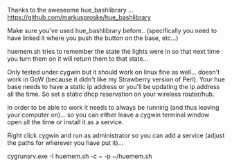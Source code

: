 Thanks to the aweseome hue_bashlibrary ... https://github.com/markusproske/hue_bashlibrary

Make sure you've used hue_bashlibrary before.. (specifically you need to have linked it where you push the button on the base, etc...)

huemem.sh tries to remember the state the lights were in so that next time you turn them on it will return them to that state...

Only tested under cygwin but it should work on linux fine as well... doesn't work in GoW (because it didn't like my Strawberry version of Perl).  Your hue base needs to have a static ip address or you'll be updating the ip address all the time.  So set a static dhcp reservation on your wireless router/hub.

In order to be able to work it needs to always be running (and thus leaving your computer on)... so you can either leave a cygwin terminal window open all the time or install it as a service.

Right click cygwin and run as administrator so you can add a service (adjust the paths for wherever you have put it)...

cygrunsrv.exe -I huemem.sh -c ~ -p ~/huemem.sh
